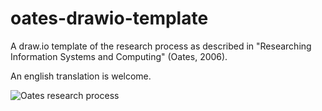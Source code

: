 # oates-drawio-template

A draw.io template of the research process as described in
"Researching Information Systems and Computing" (Oates, 2006).

An english translation is welcome.

![Oates research process](https://github.com/andybb/oates-drawio-template/raw/master/oates_research_norwegian.png)

